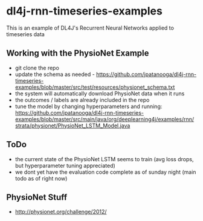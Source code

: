 # dl4j-rnn-timeseries-examples
This is an example of DL4J's Recurrent Neural Networks applied to timeseries data

## Working with the PhysioNet Example

* git clone the repo
* update the schema as needed - https://github.com/jpatanooga/dl4j-rnn-timeseries-examples/blob/master/src/test/resources/physionet_schema.txt
* the system will automatically download PhysioNet data when it runs
* the outcomes / labels are already included in the repo
* tune the model by changing hyperparameters and running: https://github.com/jpatanooga/dl4j-rnn-timeseries-examples/blob/master/src/main/java/org/deeplearning4j/examples/rnn/strata/physionet/PhysioNet_LSTM_Model.java

## ToDo

* the current state of the PhysioNet LSTM seems to train (avg loss drops, but hyperparameter tuning appreciated)
* we dont yet have the evaluation code complete as of sunday night (main todo as of right now)

## PhysioNet Stuff

* http://physionet.org/challenge/2012/


